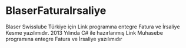 # BlaserFaturaIrsaliye
Blaser Swisslube Türkiye için Link programına entegre Fatura ve İrsaliye Kesme yazılımıdır.
2013 Yılında C# ile hazırlanmış Link Muhasebe programına entegre Fatura ve İrsaliye yazılımıdır
